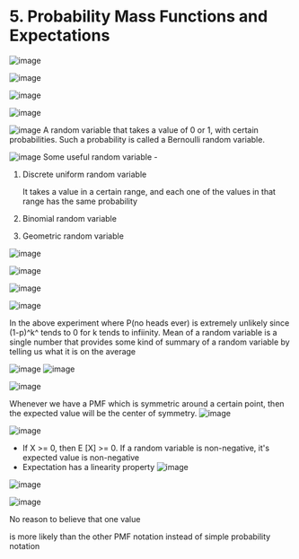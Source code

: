 # 5. Probability Mass Functions and Expectations

![image](../../../media/Intro-Syllabus_5.-Probability-Mass-Functions-and-Expectations-image1.jpg)

![image](../../../media/Intro-Syllabus_5.-Probability-Mass-Functions-and-Expectations-image2.jpg)

![image](../../../media/Intro-Syllabus_5.-Probability-Mass-Functions-and-Expectations-image3.jpg)

![image](../../../media/Intro-Syllabus_5.-Probability-Mass-Functions-and-Expectations-image4.jpg)

![image](../../../media/Intro-Syllabus_5.-Probability-Mass-Functions-and-Expectations-image5.jpg)
A random variable that takes a value of 0 or 1, with certain probabilities. Such a probability is called a Bernoulli random variable.

![image](../../../media/Intro-Syllabus_5.-Probability-Mass-Functions-and-Expectations-image6.jpg)
Some useful random variable -

1. Discrete uniform random variable

    It takes a value in a certain range, and each one of the values in that range has the same probability

2. Binomial random variable
3. Geometric random variable

![image](../../../media/Intro-Syllabus_5.-Probability-Mass-Functions-and-Expectations-image7.jpg)

![image](../../../media/Intro-Syllabus_5.-Probability-Mass-Functions-and-Expectations-image8.jpg)

![image](../../../media/Intro-Syllabus_5.-Probability-Mass-Functions-and-Expectations-image9.jpg)

![image](../../../media/Intro-Syllabus_5.-Probability-Mass-Functions-and-Expectations-image10.jpg)

In the above experiment where P(no heads ever) is extremely unlikely since (1-p)^k^ tends to 0 for k tends to infiinity.
Mean of a random variable is a single number that provides some kind of summary of a random variable by telling us what it is on the average

![image](../../../media/Intro-Syllabus_5.-Probability-Mass-Functions-and-Expectations-image11.jpg)
![image](../../../media/Intro-Syllabus_5.-Probability-Mass-Functions-and-Expectations-image12.jpg)

![image](../../../media/Intro-Syllabus_5.-Probability-Mass-Functions-and-Expectations-image13.jpg)

Whenever we have a PMF which is symmetric around a certain point, then the expected value will be the center of symmetry.
![image](../../../media/Intro-Syllabus_5.-Probability-Mass-Functions-and-Expectations-image14.jpg)

![image](../../../media/Intro-Syllabus_5.-Probability-Mass-Functions-and-Expectations-image15.jpg)

- If X >= 0, then E [X] >= 0. If a random variable is non-negative, it's expected value is non-negative
- Expectation has a linearity property
![image](../../../media/Intro-Syllabus_5.-Probability-Mass-Functions-and-Expectations-image16.jpg)

![image](../../../media/Intro-Syllabus_5.-Probability-Mass-Functions-and-Expectations-image17.jpg)

![image](../../../media/Intro-Syllabus_5.-Probability-Mass-Functions-and-Expectations-image18.jpg)

No reason to believe that one value

is more likely than the other
PMF notation instead of simple probability notation
